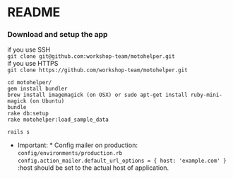 # README

### Download and setup the app

if you use SSH  
``` git clone git@github.com:workshop-team/motohelper.git ```  
if you use HTTPS  
``` git clone https://github.com/workshop-team/motohelper.git ```  

```
cd motohelper/
gem install bundler
brew install imagemagick (on OSX) or sudo apt-get install ruby-mini-magick (on Ubuntu)
bundle
rake db:setup
rake motohelper:load_sample_data

rails s
```
* Important: *
Config mailer on production:
``` config/environments/production.rb ```
``` config.action_mailer.default_url_options = { host: 'example.com' } ```
:host should be set to the actual host of application.

